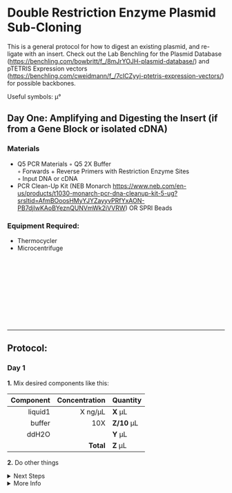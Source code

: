Double Restriction Enzyme Plasmid Sub-Cloning
================================================================================
This is a general protocol for how to digest an existing plasmid, and re-ligate with 
an insert. Check out the Lab Benchling for the Plasmid Database (https://benchling.com/bowbritt/f_/8mJrYOJH-plasmid-database/) 
and pTETRIS Expression vectors (https://benchling.com/cweidmann/f_/7cICZyyi-ptetris-expression-vectors/) for possible backbones.


Useful symbols: µ°

Day One: Amplifying and Digesting the Insert (if from a Gene Block or isolated cDNA)
--------------------------------------------------------------------------------
### Materials 
  * Q5 PCR Materials
    ◦ Q5 2X Buffer   
    ◦ Forwards + Reverse Primers with Restriction Enzyme Sites  
    ◦ Input DNA or cDNA  
  * PCR Clean-Up Kit (NEB Monarch https://www.neb.com/en-us/products/t1030-monarch-pcr-dna-cleanup-kit-5-ug?srsltid=AfmBOoosHMyYJYZayyvPRfYxAON-PB7djlwKAoBYeznQUNVmWk2iVVRW) OR SPRI Beads  
    
### Equipment Required:
  * Thermocycler
  * Microcentrifuge

<br/><br/><br/><br/><br/><br/><br/><br/><br/>


___
Protocol:
--------------------------------------------------------------------------------
### Day 1
**1.** Mix desired components like this:

  | Component | Concentration | Quantity | 
  | ---------: | ---------: | :---------- |
  | liquid1 | X ng/µL | **X**  µL | 
  | buffer | 10X | **Z/10**  µL |
  | ddH2O || **Y**  µL |
  || **Total** | **Z** µL |
  
  <!-- : in the pipes specify justification -->
  <!-- **X** bolds the inside -->
  
 **2.** Do other things


<!-- The text below creates dropdown lists for links to next steps or hyperlinks -->

<details>
  <summary>Next Steps</summary>
  
</p> <a href="./path-to-file/file1.ext">
LINK1 NAME</a>

</p> <a href="./path-to-other-file/file2.ext">
LINK2 NAME</a>

</details>

<details>
  <summary>More Info</summary>
  
  <a href="https://www.website.com/just-copy-paste-your-target-website-here.html">
WEBSITE LINK NAME</a>  

</details>
